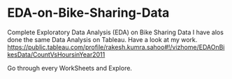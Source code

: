 # EDA-on-Bike-Sharing-Data
Complete Exploratory Data Analysis (EDA) on Bike Sharing Data
I have alos done the same Data Analysis on Tableau.
Have a look at my work.
https://public.tableau.com/profile/rakesh.kumra.sahoo#!/vizhome/EDAOnBikesData/CountVsHoursinYear2011


Go through every WorkSheets and Explore.
